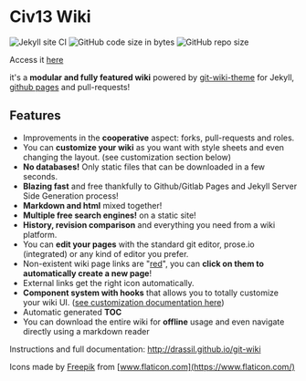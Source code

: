 # Civ13 Wiki

![Jekyll site CI](https://github.com/Civ13/civ13-wiki/workflows/Jekyll%20site%20CI/badge.svg)
![GitHub code size in bytes](https://img.shields.io/github/languages/code-size/civ13/civ13-wiki.svg?style=flat)
![GitHub repo size](https://img.shields.io/github/repo-size/civ13/civ13-wiki.svg?style=flat)

Access it [here](https://civ13.github.io/civ13-wiki)

it's a **modular and fully featured wiki** powered by [git-wiki-theme](https://github.com/Drassil/git-wiki-theme) for Jekyll, [github pages](https://pages.github.com/) and pull-requests!


## Features 

* Improvements in the **cooperative** aspect: forks, pull-requests and roles.
* You can **customize your wiki** as you want with style sheets and even changing the layout. (see customization section below) 
* **No databases!** Only static files that can be downloaded in a few seconds.
* **Blazing fast** and free thankfully to Github/Gitlab Pages and Jekyll Server Side Generation process!
* **Markdown and html** mixed together!
* **Multiple free search engines!** on a static site!
* **History, revision comparison** and everything you need from a wiki platform.
* You can **edit your pages** with the standard git editor, prose.io (integrated) or any kind of editor you prefer.
* Non-existent wiki page links are "[red](red.md)", you can **click on them to automatically create a new page**!
* External links get the right icon automatically.
* **Component system with hooks** that allows you to totally customize your wiki UI. ([see customization documentation here](http://www.drassil.org/git-wiki/customize)) 
* Automatic generated **TOC**
* You can download the entire wiki for **offline** usage and even navigate directly using a markdown reader


Instructions and full documentation: http://drassil.github.io/git-wiki

Icons made by [Freepik](https://www.flaticon.com/authors/freepik) from [www.flaticon.com](https://www.flaticon.com/)
